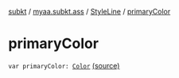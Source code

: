 [subkt](../../index.md) / [myaa.subkt.ass](../index.md) / [StyleLine](index.md) / [primaryColor](./primary-color.md)

# primaryColor

`var primaryColor: `[`Color`](https://docs.oracle.com/javase/9/docs/api/java/awt/Color.html) [(source)](https://github.com/Myaamori/SubKt/blob/0.1.19/src/main/kotlin/myaa/subkt/ass/parser.kt#L542)